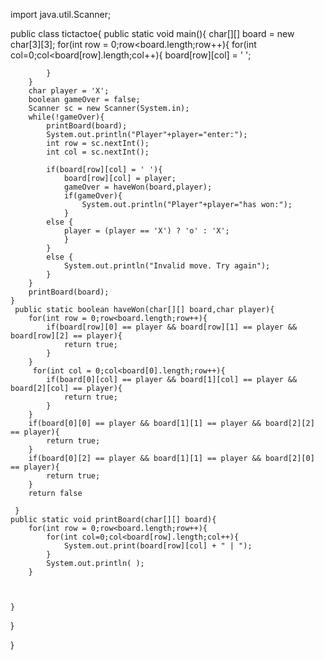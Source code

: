 import java.util.Scanner;

public class tictactoe{
    public static void main(){
        char[][] board = new char[3][3];
        for(int row = 0;row<board.length;row++){
            for(int col=0;col<board[row].length;col++){
                board[row][col] = ' ';

            }
        }
        char player = 'X';
        boolean gameOver = false;
        Scanner sc = new Scanner(System.in);
        while(!gameOver){
            printBoard(board);
            System.out.println("Player"+player="enter:");
            int row = sc.nextInt();
            int col = sc.nextInt();

            if(board[row][col] = ' '){
                board[row][col] = player;
                gameOver = haveWon(board,player);
                if(gameOver){
                    System.out.println("Player"+player="has won:");
                }
            else {
                player = (player == 'X') ? 'o' : 'X';
                }
            }
            else {
                System.out.println("Invalid move. Try again");
            }
        }
        printBoard(board);
    }
     public static boolean haveWon(char[][] board,char player){
        for(int row = 0;row<board.length;row++){
            if(board[row][0] == player && board[row][1] == player && board[row][2] == player){
                return true;
            }
        }
         for(int col = 0;col<board[0].length;row++){
            if(board[0][col] == player && board[1][col] == player && board[2][col] == player){
                return true;
            }
        }
        if(board[0][0] == player && board[1][1] == player && board[2][2] == player){
            return true;
        }
        if(board[0][2] == player && board[1][1] == player && board[2][0] == player){
            return true;
        }
        return false

     }
    public static void printBoard(char[][] board){
        for(int row = 0;row<board.length;row++){
            for(int col=0;col<board[row].length;col++){
                System.out.print(board[row][col] + " | ");
            }
            System.out.println( );
        }



    }
} 
    
}

